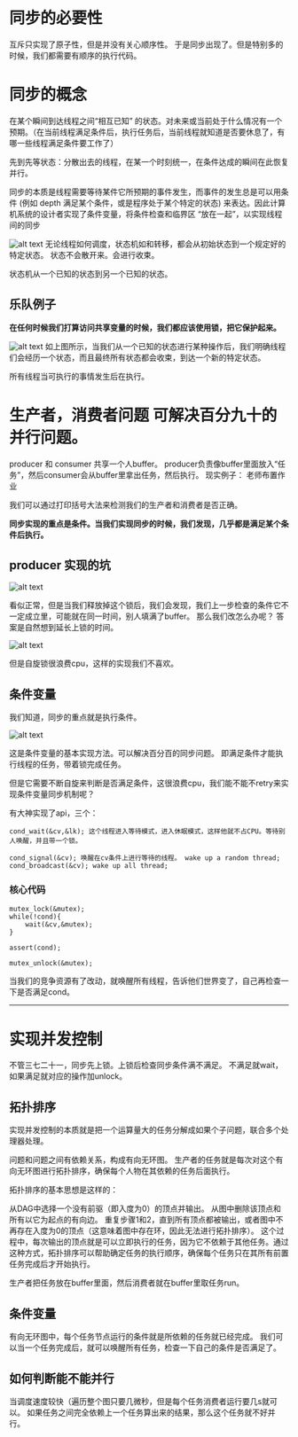 # 同步的必要性
互斥只实现了原子性，但是并没有关心顺序性。 于是同步出现了。但是特别多的时候，我们都需要有顺序的执行代码。

# 同步的概念
在某个瞬间到达线程之间“相互已知” 的状态。对未来或当前处于什么情况有一个预期。（在当前线程满足条件后，执行任务后，当前线程就知道是否要休息了，有哪一些线程满足条件要工作了）

先到先等状态：分散出去的线程，在某一个时刻统一，在条件达成的瞬间在此恢复并行。

同步的本质是线程需要等待某件它所预期的事件发生，而事件的发生总是可以用条件 (例如 depth 满足某个条件，或是程序处于某个特定的状态) 来表达。因此计算机系统的设计者实现了条件变量，将条件检查和临界区 “放在一起”，以实现线程间的同步

![alt text](image-12.png)
无论线程如何调度，状态机如和转移，都会从初始状态到一个规定好的特定状态。
状态不会散开来。会进行收束。

状态机从一个已知的状态到另一个已知的状态。

## 乐队例子

**在任何时候我们打算访问共享变量的时候，我们都应该使用锁，把它保护起来。**

![alt text](image-13.png)
如上图所示，当我们从一个已知的状态进行某种操作后，我们明确线程们会经历一个状态，而且最终所有状态都会收束，到达一个新的特定状态。

所有线程当可执行的事情发生后在执行。

# 生产者，消费者问题  可解决百分九十的并行问题。

producer 和 consumer 共享一个人buffer。 producer负责像buffer里面放入“任务”，然后consumer会从buffer里拿出任务，然后执行。
现实例子： 老师布置作业

我们可以通过打印括号大法来检测我们的生产者和消费者是否正确。

**同步实现的重点是条件。当我们实现同步的时候，我们发现，几乎都是满足某个条件后执行。**

## producer 实现的坑
![alt text](image-14.png)

看似正常，但是当我们释放掉这个锁后，我们会发现，我们上一步检查的条件它不一定成立里，可能就在同一时间，别人填满了buffer。 那么我们改怎么办呢？
答案是自然想到延长上锁的时间。

![alt text](image-15.png)


但是自旋锁很浪费cpu，这样的实现我们不喜欢。

## 条件变量
我们知道，同步的重点就是执行条件。

![alt text](image-15.png)

这是条件变量的基本实现方法。可以解决百分百的同步问题。 即满足条件才能执行线程的任务，带着锁完成任务。

但是它需要不断自旋来判断是否满足条件，这很浪费cpu，我们能不能不retry来实现条件变量同步机制呢？

有大神实现了api，三个：
```
cond_wait(&cv,&lk); 这个线程进入等待模式，进入休眠模式，这样他就不占CPU。等待别人唤醒，并且带一个锁。

cond_signal(&cv); 唤醒在cv条件上进行等待的线程。 wake up a random thread;
cond_broadcast(&cv); wake up all thread;

```


### 核心代码
```
mutex_lock(&mutex);
while(!cond){
    wait(&cv,&mutex);
}

assert(cond);

mutex_unlock(&mutex);
```
当我们的竞争资源有了改动，就唤醒所有线程，告诉他们世界变了，自己再检查一下是否满足cond。

---

# 实现并发控制

不管三七二十一，同步先上锁。上锁后检查同步条件满不满足。 不满足就wait，如果满足就对应的操作加unlock。

## 拓扑排序
实现并发控制的本质就是把一个运算量大的任务分解成如果个子问题，联合多个处理器处理。

问题和问题之间有依赖关系，构成有向无环图。
生产者的任务就是每次对这个有向无环图进行拓扑排序，确保每个人物在其依赖的任务后面执行。

拓扑排序的基本思想是这样的：

从DAG中选择一个没有前驱（即入度为0）的顶点并输出。
从图中删除该顶点和所有以它为起点的有向边。
重复步骤1和2，直到所有顶点都被输出，或者图中不再存在入度为0的顶点（这意味着图中存在环，因此无法进行拓扑排序）。
这个过程中，每次输出的顶点就是可以立即执行的任务，因为它不依赖于其他任务。通过这种方式，拓扑排序可以帮助确定任务的执行顺序，确保每个任务只在其所有前置任务完成后才开始执行。

生产者把任务放在buffer里面，然后消费者就在buffer里取任务run。

## 条件变量
有向无环图中，每个任务节点运行的条件就是所依赖的任务就已经完成。
我们可以当一个任务完成后，就可以唤醒所有任务，检查一下自己的条件是否满足了。


## 如何判断能不能并行
当调度速度较快（遍历整个图只要几微秒，但是每个任务消费者运行要几s就可以。
如果任务之间完全依赖上一个任务算出来的结果，那么这个任务就不好并行。





